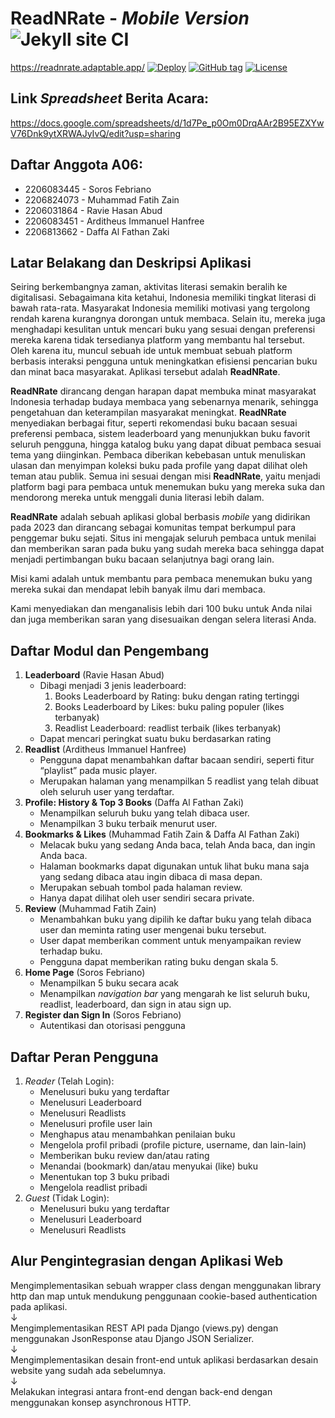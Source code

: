 # ReadNRate - _Mobile Version_ ![Jekyll site CI](https://github.com/gede-books/gede-books/workflows/Jekyll%20site%20CI/badge.svg)
https://readnrate.adaptable.app/
[![Deploy](https://github.com/PBP-A06/ReadNRate/workflows/Deploy/badge.svg)](https://github.com/PBP-A06/ReadNRate/actions?query=workflow:"Deploy")
[![GitHub tag](https://img.shields.io/github/tag/PBP-A06/ReadNRate?include_prereleases=&sort=semver&color=blue)](https://github.com/PBP-A06/ReadNRate/releases/)
[![License](https://img.shields.io/badge/License-MIT-blue)](#license)


## Link _Spreadsheet_ Berita Acara:
https://docs.google.com/spreadsheets/d/1d7Pe_p0Om0DrqAAr2B95EZXYwV76Dnk9ytXRWAJyIvQ/edit?usp=sharing

## Daftar Anggota A06:

- 2206083445 - Soros Febriano <br>
- 2206824073 - Muhammad Fatih Zain <br>
- 2206031864 - Ravie Hasan Abud <br>
- 2206083451 - Arditheus Immanuel Hanfree <br>
- 2206813662 - Daffa Al Fathan Zaki <br>

## Latar Belakang dan Deskripsi Aplikasi

Seiring berkembangnya zaman, aktivitas literasi semakin beralih ke digitalisasi. Sebagaimana kita ketahui, Indonesia memiliki tingkat literasi di bawah rata-rata. Masyarakat Indonesia memiliki motivasi yang tergolong rendah karena kurangnya dorongan untuk membaca. Selain itu, mereka juga menghadapi kesulitan untuk mencari buku yang sesuai dengan preferensi mereka karena tidak tersedianya platform yang membantu hal tersebut. Oleh karena itu, muncul sebuah ide untuk membuat sebuah platform berbasis interaksi pengguna untuk meningkatkan efisiensi pencarian buku dan minat baca masyarakat. Aplikasi tersebut adalah **ReadNRate**.

**ReadNRate** dirancang dengan harapan dapat membuka minat masyarakat Indonesia terhadap budaya membaca yang sebenarnya menarik, sehingga pengetahuan dan keterampilan masyarakat meningkat. **ReadNRate** menyediakan berbagai fitur, seperti rekomendasi buku bacaan sesuai preferensi pembaca, sistem leaderboard yang menunjukkan buku favorit seluruh pengguna, hingga katalog buku yang dapat dibuat pembaca sesuai tema yang diinginkan. Pembaca diberikan kebebasan untuk menuliskan ulasan dan menyimpan koleksi buku pada profile yang dapat dilihat oleh teman atau publik. Semua ini sesuai dengan misi **ReadNRate**, yaitu menjadi platform bagi para pembaca untuk menemukan buku yang mereka suka dan mendorong mereka untuk menggali dunia literasi lebih dalam.

**ReadNRate** adalah sebuah aplikasi global berbasis _mobile_ yang didirikan pada 2023 dan dirancang sebagai komunitas tempat berkumpul para penggemar buku sejati. Situs ini mengajak seluruh pembaca untuk menilai dan memberikan saran pada buku yang sudah mereka baca sehingga dapat menjadi pertimbangan buku bacaan selanjutnya bagi orang lain.

Misi kami adalah untuk membantu para pembaca menemukan buku yang mereka sukai dan mendapat lebih banyak ilmu dari membaca.

Kami menyediakan dan menganalisis lebih dari 100 buku untuk Anda nilai dan juga memberikan saran yang disesuaikan dengan selera literasi Anda.

## Daftar Modul dan Pengembang

1. **Leaderboard** (Ravie Hasan Abud)
   - Dibagi menjadi 3 jenis leaderboard:
     1. Books Leaderboard by Rating: buku dengan rating tertinggi
     2. Books Leaderboard by Likes: buku paling populer (likes terbanyak)
     3. Readlist Leaderboard: readlist terbaik (likes terbanyak)
   - Dapat mencari peringkat suatu buku berdasarkan rating
2. **Readlist** (Arditheus Immanuel Hanfree)
   - Pengguna dapat menambahkan daftar bacaan sendiri, seperti fitur “playlist” pada music player.
   - Merupakan halaman yang menampilkan 5 readlist yang telah dibuat oleh seluruh user yang terdaftar.
3. **Profile: History & Top 3 Books** (Daffa Al Fathan Zaki)
   - Menampilkan seluruh buku yang telah dibaca user.
   - Menampilkan 3 buku terbaik menurut user.
4. **Bookmarks & Likes** (Muhammad Fatih Zain & Daffa Al Fathan Zaki)
   - Melacak buku yang sedang Anda baca, telah Anda baca, dan ingin Anda baca.
   - Halaman bookmarks dapat digunakan untuk lihat buku mana saja yang sedang dibaca atau ingin dibaca di masa depan.
   - Merupakan sebuah tombol pada halaman review.
   - Hanya dapat dilihat oleh user sendiri secara private.
5. **Review** (Muhammad Fatih Zain)
   - Menambahkan buku yang dipilih ke daftar buku yang telah dibaca user dan meminta rating user mengenai buku tersebut.
   - User dapat memberikan comment untuk menyampaikan review terhadap buku.
   - Pengguna dapat memberikan rating buku dengan skala 5.
6. **Home Page** (Soros Febriano)
   - Menampilkan 5 buku secara acak
   - Menampilkan _navigation bar_ yang mengarah ke list seluruh buku, readlist, leaderboard, dan sign in atau sign up.
7. **Register dan Sign In** (Soros Febriano)
   - Autentikasi dan otorisasi pengguna

## Daftar Peran Pengguna

1. _Reader_ (Telah Login):
   - Menelusuri buku yang terdaftar
   - Menelusuri Leaderboard
   - Menelusuri Readlists
   - Menelusuri profile user lain
   - Menghapus atau menambahkan penilaian buku
   - Mengelola profil pribadi (profile picture, username, dan lain-lain)
   - Memberikan buku review dan/atau rating
   - Menandai (bookmark) dan/atau menyukai (like) buku
   - Menentukan top 3 buku pribadi
   - Mengelola readlist pribadi
2. _Guest_ (Tidak Login):
   - Menelusuri buku yang terdaftar
   - Menelusuri Leaderboard
   - Menelusuri Readlists

## Alur Pengintegrasian dengan Aplikasi Web
Mengimplementasikan sebuah wrapper class dengan menggunakan library http dan map untuk mendukung penggunaan cookie-based authentication pada aplikasi. 
<br>
↓
<br>
Mengimplementasikan REST API pada Django (views.py) dengan menggunakan JsonResponse atau Django JSON Serializer.
<br>
↓
<br>
Mengimplementasikan desain front-end untuk aplikasi berdasarkan desain website yang sudah ada sebelumnya.
<br>
↓
<br>
Melakukan integrasi antara front-end dengan back-end dengan menggunakan konsep asynchronous HTTP.<br>
